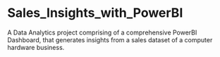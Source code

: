 # Sales_Insights_with_PowerBI
A Data Analytics project comprising of a comprehensive PowerBI Dashboard, that generates insights from a sales dataset of a computer hardware business.  
